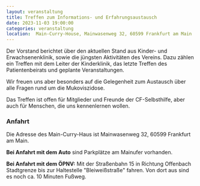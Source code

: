 ```yaml
---
layout: veranstaltung
title: Treffen zum Informations- und Erfahrungsaustausch
date: 2023-11-03 19:00:00
categories: veranstaltung
location:  Main-Curry-House, Mainwasenweg 32, 60599 Frankfurt am Main
---
```


Der Vorstand berichtet über den aktuellen Stand aus Kinder- und Erwachsenenklinik, sowie die jüngsten Aktivitäten des Vereins. Dazu zählen ein Treffen mit dem Leiter der Kinderklinik, das letzte Treffen des Patientenbeirats und geplante Veranstaltungen.

Wir freuen uns aber besonders auf die Gelegenheit zum Austausch über alle Fragen rund um die Mukoviszidose.

Das Treffen ist offen für Mitglieder und Freunde der CF-Selbsthilfe, aber auch für Menschen, die uns kennenlernen wollen.

### Anfahrt
Die Adresse des Main-Curry-Haus ist Mainwasenweg 32, 60599 Frankfurt am Main.

**Bei Anfahrt mit dem Auto** sind Parkplätze am Mainufer vorhanden.

**Bei Anfahrt mit dem ÖPNV:** Mit der Straßenbahn 15 in Richtung Offenbach Stadtgrenze bis zur Haltestelle "Bleiweißstraße" fahren. Von dort aus sind es noch ca. 10 Minuten Fußweg.

